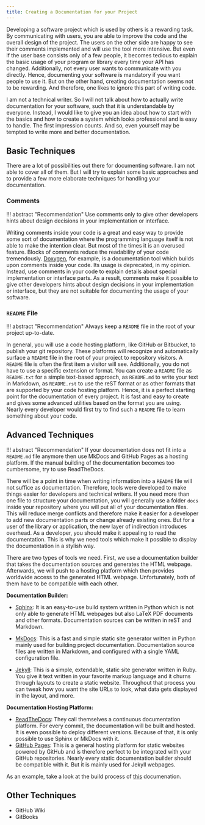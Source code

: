 ```yaml
---
title: Creating a Documentation for your Project
---
```


Developing a software project which is used by others is a rewarding task.
By communicating with users, you are able to improve the code and the overall design of the project.
The users on the other side are happy to see their comments implemented and will use the tool more intensive.
But even if the user base consists only of a few people, it becomes tedious to explain the basic usage of your program or library every time your API has changed.
Additionally, not every user wants to communicate with you directly.
Hence, documenting your software is mandatory if you want people to use it.
But on the other hand, creating documentation seems not to be rewarding.
And therefore, one likes to ignore this part of writing code.

I am not a technical writer.
So I will not talk about how to actually write documentation for your software, such that it is understandable by everyone.
Instead, I would like to give you an idea about how to start with the basics and how to create a system which looks professional and is easy to handle.
The first impression counts.
And so, even yourself may be tempted to write more and better documentation.

## Basic Techniques
There are a lot of possibilities out there for documenting software.
I am not able to cover all of them.
But I will try to explain some basic approaches and to provide a few more elaborate techniques for handling your documentation.

### Comments

!!! abstract "Recommendation"
    Use comments only to give other developers hints about design decisions in your implementation or interface.

Writing comments inside your code is a great and easy way to provide some sort of documentation where the programming language itself is not able to make the intention clear.
But most of the times it is an overused feature.
Blocks of comments reduce the readability of your code tremendously.
[Doxygen](http://www.doxygen.nl/), for example, is a documentation tool which builds upon comments inside your code.
Its usage is deprecated, in my opinion.
Instead, use comments in your code to explain details about special implementation or interface parts.
As a result, comments make it possible to give other developers hints about design decisions in your implementation or interface, but they are not suitable for documenting the usage of your software.

### `README` File

!!! abstract "Recommendation"
    Always keep a `README` file in the root of your project up-to-date.

In general, you will use a code hosting platform, like GitHub or Bitbucket, to publish your git repository.
These platforms will recognize and automatically surface a `README` file in the root of your project to repository visitors.
A `README` file is often the first item a visitor will see.
Additionally, you do not have to use a specific extension or format.
You can create a `README` file as `README.txt` for a simple text-based approach, as `README.md` to write your text in Markdown, as `README.rst` to use the reST format or as other formats that are supported by your code hosting platform.
Hence, it is a perfect starting point for the documentation of every project.
It is fast and easy to create and gives some advanced utilities based on the format you are using.
Nearly every developer would first try to find such a `README` file to learn something about your code.

## Advanced Techniques

!!! abstract "Recommendation"
    If your documentation does not fit into a `README.md` file anymore then use MkDocs and GitHub Pages as a hosting platform.
    If the manual building of the documentation becomes too cumbersome, try to use ReadTheDocs.

There will be a point in time when writing information into a `README` file will not suffice as documentation.
Therefore, tools were developed to make things easier for developers and technical writers.
If you need more than one file to structure your documentation, you will generally use a folder `docs` inside your repository where you will put all of your documentation files.
This will reduce merge conflicts and therefore make it easier for a developer to add new documentation parts or change already existing ones.
But for a user of the library or application, the new layer of indirection introduces overhead.
As a developer, you should make it appealing to read the documentation.
This is why we need tools which make it possible to display the documentation in a stylish way.

There are two types of tools we need.
First, we use a documentation builder that takes the documentation sources and generates the HTML webpage.
Afterwards, we will push to a hosting platform which then provides worldwide access to the generated HTML webpage.
Unfortunately, both of them have to be compatible with each other.

**Documentation Builder:**

- [Sphinx](http://www.sphinx-doc.org/en/master/):
    It is an easy-to-use build system written in Python which is not only able to generate HTML webpages but also LaTeX PDF documents and other formats.
    Documentation sources can be written in reST and Markdown.

- [MkDocs](https://www.mkdocs.org/):
    This is a fast and simple static site generator written in Python mainly used for building project documentation.
    Documentation source files are written in Markdown, and configured with a single YAML configuration file.

- [Jekyll](https://jekyllrb.com/):
    This is a simple, extendable, static site generator written in Ruby.
    You give it text written in your favorite markup language and it churns through layouts to create a static website.
    Throughout that process you can tweak how you want the site URLs to look, what data gets displayed in the layout, and more.

**Documentation Hosting Platform:**

 - [ReadTheDocs](https://readthedocs.org/):
    They call themselves a continuous documentation platform.
    For every commit, the documentation will be built and hosted.
    It is even possible to deploy different versions.
    Because of that, it is only possible to use Sphinx or MkDocs with it.
- [GitHub Pages](https://pages.github.com/):
    This is a general hosting platform for static websites powered by GitHub and is therefore perfect to be integrated with your GitHub repositories.
    Nearly every static documentation builder should be compatible with it.
    But it is mainly used for Jekyll webpages.

As an example, take a look at the build process of [this](../developer/generate_the_documentation.md) documenation.

<!-- All of these tools will give you a good-looking and manageable documentation system.
But I would like to recommend two specific workflows and to show some examples of how to implement these. -->

<!-- Sphinx Documentation hosted by ReadTheDocs
:   This is by far the simplest method to start with more advanced documentation.
You will initialize Sphinx inside your documentation folder.
Afterward, you will directly be able to add documentation files written in Markdown and reST.
At last, you have to register your project on the website of ReadTheDocs and it will be automatically built and hosted. -->

<!-- Jekyll Documentation hosted by GitHub Pages
:   If you need stylish and highly-customized documentation with some extra facilities, like a blog, then Jekyll is your tool of choice.
It will take some time, but it will be worth it. -->

## Other Techniques
- GitHub Wiki
- GitBooks
